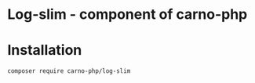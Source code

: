 # Log-slim - component of carno-php

# Installation

```bash
composer require carno-php/log-slim
```
